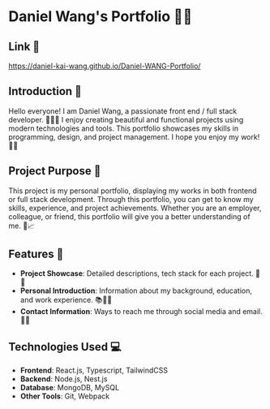 # Daniel Wang's Portfolio 🎨✨

## Link 📎
https://daniel-kai-wang.github.io/Daniel-WANG-Portfolio/

## Introduction 📜

Hello everyone! I am Daniel Wang, a passionate front end / full stack developer. 👨‍💻✨
I enjoy creating beautiful and functional projects using modern technologies and tools. This portfolio showcases my skills in programming, design, and project management. I hope you enjoy my work! 🌟😊

## Project Purpose 📁

This project is my personal portfolio, displaying my works in both frontend or full stack development. Through this portfolio, you can get to know my skills, experience, and project achievements. Whether you are an employer, colleague, or friend, this portfolio will give you a better understanding of me. 🚀📈

## Features 🌟

- **Project Showcase**: Detailed descriptions, tech stack for each project. 🔗💼
- **Personal Introduction**: Information about my background, education, and work experience. 📚👨‍🏫
- **Contact Information**: Ways to reach me through social media and email. 📧📲

## Technologies Used 💻

- **Frontend**: React.js, Typescript, TailwindCSS
- **Backend**: Node.js, Nest.js
- **Database**: MongoDB, MySQL
- **Other Tools**: Git, Webpack

